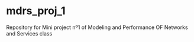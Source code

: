 # mdrs_proj_1
Repository for Mini project nº1 of Modeling and Performance OF Networks and Services class
